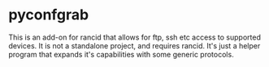 # pyconfgrab

This is an add-on for rancid that allows for ftp, ssh etc access to supported devices.
It is not a standalone project, and requires rancid. It's just a helper program that expands it's capabilities with some generic protocols.
